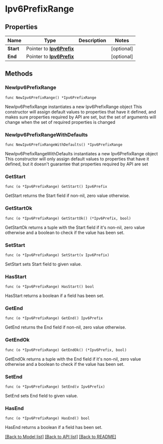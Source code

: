 # Ipv6PrefixRange

## Properties

Name | Type | Description | Notes
------------ | ------------- | ------------- | -------------
**Start** | Pointer to [**Ipv6Prefix**](Ipv6Prefix.md) |  | [optional] 
**End** | Pointer to [**Ipv6Prefix**](Ipv6Prefix.md) |  | [optional] 

## Methods

### NewIpv6PrefixRange

`func NewIpv6PrefixRange() *Ipv6PrefixRange`

NewIpv6PrefixRange instantiates a new Ipv6PrefixRange object
This constructor will assign default values to properties that have it defined,
and makes sure properties required by API are set, but the set of arguments
will change when the set of required properties is changed

### NewIpv6PrefixRangeWithDefaults

`func NewIpv6PrefixRangeWithDefaults() *Ipv6PrefixRange`

NewIpv6PrefixRangeWithDefaults instantiates a new Ipv6PrefixRange object
This constructor will only assign default values to properties that have it defined,
but it doesn't guarantee that properties required by API are set

### GetStart

`func (o *Ipv6PrefixRange) GetStart() Ipv6Prefix`

GetStart returns the Start field if non-nil, zero value otherwise.

### GetStartOk

`func (o *Ipv6PrefixRange) GetStartOk() (*Ipv6Prefix, bool)`

GetStartOk returns a tuple with the Start field if it's non-nil, zero value otherwise
and a boolean to check if the value has been set.

### SetStart

`func (o *Ipv6PrefixRange) SetStart(v Ipv6Prefix)`

SetStart sets Start field to given value.

### HasStart

`func (o *Ipv6PrefixRange) HasStart() bool`

HasStart returns a boolean if a field has been set.

### GetEnd

`func (o *Ipv6PrefixRange) GetEnd() Ipv6Prefix`

GetEnd returns the End field if non-nil, zero value otherwise.

### GetEndOk

`func (o *Ipv6PrefixRange) GetEndOk() (*Ipv6Prefix, bool)`

GetEndOk returns a tuple with the End field if it's non-nil, zero value otherwise
and a boolean to check if the value has been set.

### SetEnd

`func (o *Ipv6PrefixRange) SetEnd(v Ipv6Prefix)`

SetEnd sets End field to given value.

### HasEnd

`func (o *Ipv6PrefixRange) HasEnd() bool`

HasEnd returns a boolean if a field has been set.


[[Back to Model list]](../README.md#documentation-for-models) [[Back to API list]](../README.md#documentation-for-api-endpoints) [[Back to README]](../README.md)


